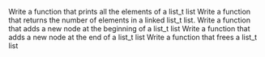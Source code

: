 Write a function that prints all the elements of a list\_t list
Write a function that returns the number of elements in a linked list\_t list.
Write a function that adds a new node at the beginning of a list\_t list
Write a function that adds a new node at the end of a list\_t list
Write a function that frees a list\_t list
